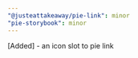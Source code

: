 ```yaml
---
"@justeattakeaway/pie-link": minor
"pie-storybook": minor
---
```

[Added] - an icon slot to pie link
